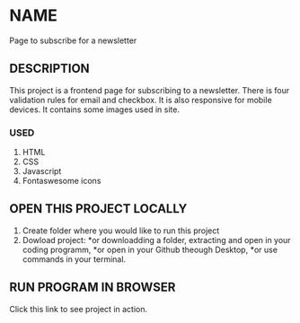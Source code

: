 # NAME
Page to subscribe for a newsletter

## DESCRIPTION
This project is a frontend page for subscribing to a newsletter.
There is four validation rules for email and checkbox.
It is also responsive for mobile devices.
It contains some images used in site.

### USED 
1. HTML
2. CSS
3. Javascript
4. Fontaswesome icons

## OPEN THIS PROJECT LOCALLY
1. Create folder where you would like to run this project
2. Dowload project:
    *or downloadding a folder, extracting and open in your coding programm,
    *or open in your Github theough Desktop,
    *or use commands in your terminal.

## RUN PROGRAM IN BROWSER
Click this link to see project in action.
